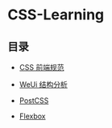 # CSS-Learning

## 目录

- [CSS 前端规范](./CSS-Guideline_README.md)
 
- [WeUi 结构分析](./weui/README.md)
 
- [PostCSS](./css/postcss/README.md)
 
- [Flexbox](./css/flexbox/README.md)


